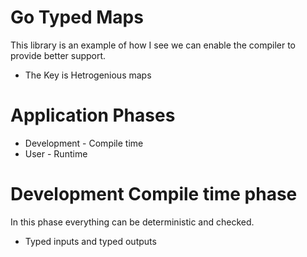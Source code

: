 # Go Typed Maps
This library is an example of how I see we can enable the compiler to provide better support.
- The Key is Hetrogenious maps

# Application Phases
- Development - Compile time
- User - Runtime


# Development Compile time phase
In this phase everything can be deterministic and checked.
- Typed inputs and typed outputs


#